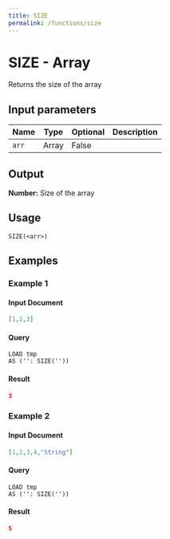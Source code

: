 ```yaml
---
title: SIZE
permalink: /functions/size
---
```


# SIZE - Array

Returns the size of the array

## Input parameters

| Name | Type | Optional | Description |
| --- | --- | --- | --- |
| `arr` | Array | False |  |

## Output

**Number:** Size of the array

## Usage

```joda
SIZE(<arr>)
```

## Examples

### Example 1

#### Input Document
```json
[1,2,3]
```


#### Query
```joda
LOAD tmp
AS ('': SIZE(''))
```
#### Result
```json
3
```


### Example 2

#### Input Document
```json
[1,2,3,4,"String"]
```


#### Query
```joda
LOAD tmp
AS ('': SIZE(''))
```
#### Result
```json
5
```


